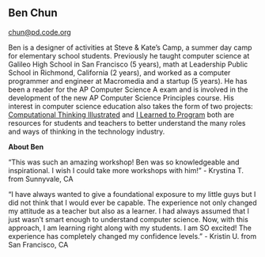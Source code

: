 ## Ben Chun

[chun@pd.code.org](mailto:chun@pd.code.org)

Ben is a designer of activities at Steve &amp; Kate’s Camp, a summer day camp for elementary school students. Previously he taught computer science at Galileo High School in San Francisco (5 years), math at Leadership Public School in Richmond, California (2 years), and worked as a computer programmer and engineer at Macromedia and a startup (5 years). He has been a reader for the AP Computer Science A exam and is involved in the development of the new AP Computer Science Principles course. His interest in computer science education also takes the form of two projects: [Computational Thinking Illustrated](http://www.ctillustrated.com/) and [I Learned to Program](http://ilearnedtoprogram.com/) both are resources for students and teachers to better understand the many roles and ways of thinking in the technology industry.

**About Ben**

“This was such an amazing workshop! Ben was so knowledgeable and inspirational. I wish I could take more workshops with him!” - Krystina T. from Sunnyvale, CA

“I have always wanted to give a foundational exposure to my little guys but I did not think that I would ever be capable. The experience not only changed my attitude as a teacher but also as a learner. I had always assumed that I just wasn’t smart enough to understand computer science. Now, with this approach, I am learning right along with my students. I am SO excited! The experience has completely changed my confidence levels.” - Kristin U. from San Francisco, CA

